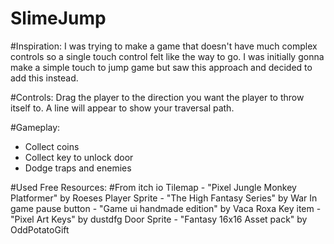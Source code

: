 # SlimeJump

#Inspiration:
I was trying to make a game that doesn't have much complex controls so a single touch control felt like the way to go. I was initially gonna make a simple touch to jump game but saw this approach and decided to add this instead.

#Controls:
Drag the player to the direction you want the player to throw itself to. A line will appear to show your traversal path.

#Gameplay:
- Collect coins
- Collect key to unlock door
- Dodge traps and enemies


#Used Free Resources:
#From itch io
Tilemap - "Pixel Jungle Monkey Platformer" by Roeses
Player Sprite - "The High Fantasy Series" by War
In game pause button - "Game ui handmade edition" by Vaca Roxa
Key item - "Pixel Art Keys" by dustdfg
Door Sprite - "Fantasy 16x16 Asset pack" by OddPotatoGift